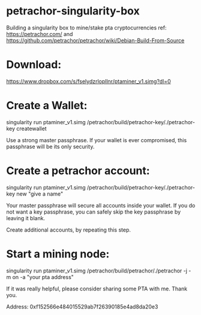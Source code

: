 # petrachor-singularity-box
Building a singularity box to mine/stake pta cryptocurrencies
ref: https://petrachor.com/ and 
     https://github.com/petrachor/petrachor/wiki/Debian-Build-From-Source

# Download:

https://www.dropbox.com/s/fselydzrlopllnr/ptaminer_v1.simg?dl=0

# Create a Wallet:

singularity run ptaminer_v1.simg /petrachor/build/petrachor-key/./petrachor-key createwallet

Use a strong master passphrase. If your wallet is ever compromised, this passphrase will be its only security.

# Create a petrachor account:

singularity run ptaminer_v1.simg /petrachor/build/petrachor-key/./petrachor-key new "give a name"
  
Your master passphrase will secure all accounts inside your wallet. If you do not want a key passphrase, you can safely skip the key passphrase by leaving it blank.

Create additional accounts, by repeating this step.

# Start a mining node:

singularity run ptaminer_v1.simg /petrachor/build/petrachor/./petrachor -j -m on -a "your pta address"


If it was really helpful, please consider sharing some PTA with me. Thank you.

Address: 0xf152566e484015529ab7f26390185e4ad8da20e3



